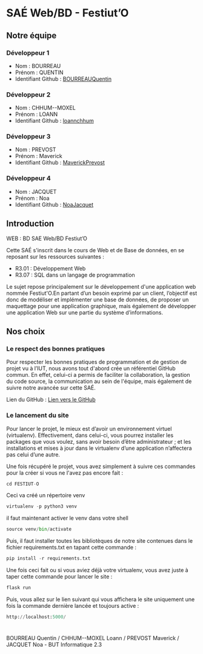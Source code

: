 # SAÉ Web/BD - Festiut’O

## Notre équipe

### Développeur 1

- Nom : BOURREAU
- Prénom : QUENTIN
- Identifiant Github : [BOURREAUQuentin](https://github.com/BOURREAUQuentin)

### Développeur 2

- Nom : CHHUM--MOXEL
- Prénom : LOANN
- Identifiant Github : [loannchhum](https://github.com/loannchhum)

### Développeur 3

- Nom : PREVOST
- Prénom : Maverick
- Identifiant Github : [MaverickPrevost](https://github.com/MaverickPrevost)

### Développeur 4

- Nom : JACQUET
- Prénom : Noa
- Identifiant Github : [NoaJacquet](https://github.com/NoaJacquet)

## Introduction

WEB :  BD 
SAE Web/BD
Festiut’O

Cette SAÉ s'inscrit dans le cours de Web et de Base de données, en se reposant sur les ressources suivantes :
- R3.01 : Développement Web
- R3.07 : SQL dans un langage de programmation

Le sujet repose principalement sur le développement d'une application web nommée Festiut'O.En partant d’un besoin exprimé par un client, l’objectif est donc de modéliser et implémenter une base de données, de proposer un maquettage pour une application graphique, mais également de développer une application Web sur une partie du système d’informations.

## Nos choix

### Le respect des bonnes pratiques

Pour respecter les bonnes pratiques de programmation et de gestion de projet vu à l’IUT, nous avons tout d'abord crée un référentiel GitHub commun. En effet, celui-ci a permis de faciliter la collaboration, la gestion du code source, la communication au sein de l'équipe, mais également de suivre notre avancée sur cette SAÉ.

Lien du GitHub : [Lien vers le GitHub](https://github.com/QuentinBOURREAU/SAE-Festiut-O)

### Le lancement du site
Pour lancer le projet, le mieux est d’avoir un environnement virtuel (virtualenv). Effectivement, dans celui-ci, vous pourrez installer les packages que vous voulez, sans avoir besoin d’être administrateur ; et les installations et mises à jour dans le virtualenv d’une application n’affectera pas celui d’une autre.
	
Une fois récupéré le projet, vous avez simplement à suivre ces commandes pour la créer si vous ne l'avez pas encore fait :

```python
cd FESTIUT-O
```
Ceci va créé un répertoire venv
```python
virtualenv -p python3 venv
```
il faut maintenant activer le venv dans votre shell
```python
source venv/bin/activate
```

Puis, il faut installer toutes les bibliotèques de notre site contenues dans le fichier requirements.txt en tapant cette commande :
```python
pip install -r requirements.txt
```

Une fois ceci fait ou si vous aviez déjà votre virtualenv, vous avez juste à taper cette commande pour lancer le site :

```python
flask run
```

Puis, vous allez sur le lien suivant qui vous affichera le site uniquement une fois la commande dernière lancée et toujours active :

```python
http://localhost:5000/
```

#

BOURREAU Quentin / CHHUM--MOXEL Loann / PREVOST Maverick / JACQUET Noa - BUT Informatique 2.3